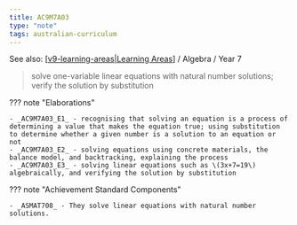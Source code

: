 ```yaml
---
title: AC9M7A03
type: "note"
tags: australian-curriculum
---
```


See also: [[v9-learning-areas|Learning Areas]]   / Algebra / Year 7

> solve one-variable linear equations with natural number solutions; verify the solution by substitution

??? note "Elaborations"

	- _AC9M7A03_E1_ - recognising that solving an equation is a process of determining a value that makes the equation true; using substitution to determine whether a given number is a solution to an equation or not
	- _AC9M7A03_E2_ - solving equations using concrete materials, the balance model, and backtracking, explaining the process
	- _AC9M7A03_E3_ - solving linear equations such as \(3x+7=19\) algebraically, and verifying the solution by substitution
??? note "Achievement Standard Components"

	- _ASMAT708_ - They solve linear equations with natural number solutions.

[//begin]: # "Autogenerated link references for markdown compatibility"
[v9-learning-areas|Learning Areas]: ../v9-learning-areas "v9-learning-areas"
[//end]: # "Autogenerated link references"
